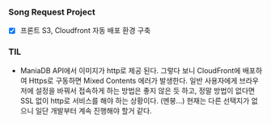 ### Song Request Project

- [x] 프론트 S3, Cloudfront 자동 배포 환경 구축



### TIL

- ManiaDB API에서 이미지가 http로 제공 된다. 그렇다 보니 CloudFront에 배포하여 Https로 구동하면 Mixed Contents 에러가 발생한다. 일반 사용자에게 브라우저에 설정을 바꿔서 접속하게 하는 방법은 좋지 않은 듯 하고, 정말 방법이 없다면 SSL 없이 http로 서비스를 해야 하는 상황이다. (멘붕...) 현재는 다른 선택지가 없으니 일단 개발부터 계속 진행해야 할거 같다.

